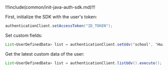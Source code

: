 !!!include(common/init-java-auth-sdk.md)!!!

First, initialize the SDK with the user's token:

```java
authenticationClient.setAccessToken("ID_TOKEN");
```

Set custom fields:

```java
List<UserDefinedData> list = authenticationClient.setUdv('school', 'Huazhong University of Science and Technology').execute();
```

Get the latest custom data of the user:

```java
List<UserDefinedData> list = authenticationClient.listUdv().execute();
```